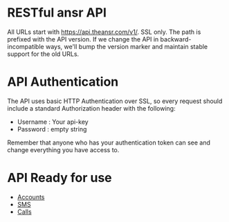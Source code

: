 RESTful ansr API
================

All URLs start with https://api.theansr.com/v1/. SSL only. The path is prefixed with the API version. If we change the API in backward-incompatible ways, we'll bump the version marker and maintain stable support for the old URLs.

# API Authentication
The API uses basic HTTP Authentication over SSL, so every request should include a standard Authorization header with the following:
* Username : Your  api-key
* Password : empty string

Remember that anyone who has your authentication token can see and change everything you have access to.

# API Ready for use

* [Accounts](https://github.com/theansr/api/blob/master/sections/accounts.md)
* [SMS](https://github.com/theansr/api/blob/master/sections/sms.md)
* [Calls](https://github.com/theansr/api/blob/master/sections/calls.md)
